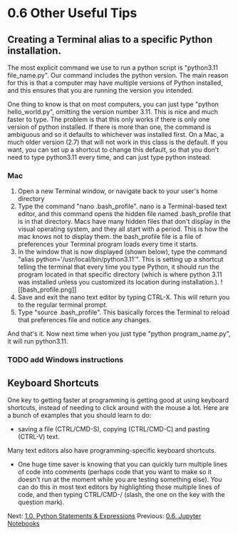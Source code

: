 # 0.6 Other Useful Tips

## Creating a Terminal alias to a specific Python installation.

The most explicit command we use to run a python script is "python3.11 file_name.py". Our command includes the python 
version. The main reason for this is that a computer may have multiple versions of Python installed, and this ensures 
that you are running the version you intended.

One thing to know is that on most computers, you can just type "python hello_world.py", omitting the version number 
3.11. This is nice and much faster to type. The problem is that this only works if there is only one version of python 
installed. If there is more than one, the command is ambiguous and so it defaults to whichever was installed first. 
On a Mac, a much older version (2.7) that will not work in this class is the default. If you want, you can set up a 
shortcut to change this default, so that you don't need to type python3.11 every time, and can just type python instead.

### Mac
1. Open a new Terminal window, or navigate back to your user's home directory
2. Type the command "nano .bash_profile". nano is a Terminal-based text editor, and this command opens the hidden 
file named .bash_profile that is in that directory. Macs have many hidden files that don't display in the visual 
operating system, and they all start with a period. This is how the mac knows not to display them. the bash_profile
 file is a file of preferences your Terminal program loads every time it starts.
3. In the window that is now displayed (shown below), type the command "alias python='/usr/local/bin/python3.11'". 
This is setting up a shortcut telling the terminal that every time you type Python, it should run the program located 
in that specific directory (which is where python 3.11 was installed unless you customized its location during 
installation.).
 ![[bash_profile.png]]
5. Save and exit the nano text editor by typing CTRL-X. This will return you to the regular terminal prompt.
6. Type "source .bash_profile". This basically forces the Terminal to reload that preferences file and notice 
any changes.

And that's it. Now next time when you just type "python program_name.py", it will run python3.11.

### TODO add Windows instructions

## Keyboard Shortcuts

One key to getting faster at programming is getting good at using keyboard shortcuts, instead of needing to click 
around with the mouse a lot. Here are a bunch of examples that you should learn to do:
- saving a file (CTRL/CMD-S), copying (CTRL/CMD-C) and pasting (CTRL-V) text.

Many text editors also have programming-specific keyboard shortcuts.
- One huge time saver is knowing that you can quickly turn multiple lines of code into comments 
(perhaps code that you want to make so it doesn't run at the moment while you are testing something else). 
You can do this in most text editors by highlighting those multiple lines of code, and then typing CTRL/CMD-/ (slash, 
the one on the key with the question mark).

Next: [1.0. Python Statements & Expressions](../CH1/1.0.%20Python%20Statements%20&%20Expressions.md)
Previous: [0.6. Jupyter Notebooks](0.6.%20Jupyter%20Notebooks.md)